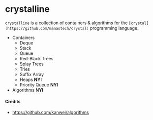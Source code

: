 crystalline
===========

`crystalline` is a collection of containers & algorithms for the `[crystal](https://github.com/manastech/crystal)` programming language.

- Containers
  - Deque
  - Stack
  - Queue
  - Red-Black Trees
  - Splay Trees
  - Tries
  - Suffix Array
  - Heaps __NYI__
  - Priority Queue __NYI__
- Algorithms __NYI__

#### Credits
- https://github.com/kanwei/algorithms
